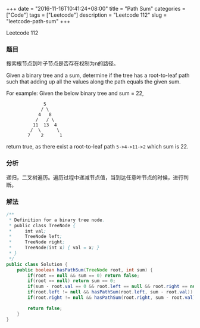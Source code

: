 +++
date = "2016-11-16T10:41:24+08:00"
title = "Path Sum"
categories = ["Code"]
tags = ["Leetcode"]
description = "Leetcode 112"
slug = "leetcode-path-sum"
+++


Leetcode 112

### 题目

搜索根节点到叶子节点是否存在权制为n的路径。

Given a binary tree and a sum, determine if the tree has a root-to-leaf path such that adding up all the values along the path equals the given sum.

For example:
Given the below binary tree and sum = 22,

```
              5
             / \
            4   8
           /   / \
          11  13  4
         /  \      \
        7    2      1
```

return true, as there exist a root-to-leaf path `5->4->11->2` which sum is 22.

### 分析

递归，二叉树遍历。遍历过程中递减节点值，当到达任意叶节点的时候，进行判断。

### 解法

```java
/**
 * Definition for a binary tree node.
 * public class TreeNode {
 *     int val;
 *     TreeNode left;
 *     TreeNode right;
 *     TreeNode(int x) { val = x; }
 * }
 */
public class Solution {
    public boolean hasPathSum(TreeNode root, int sum) {
        if(root == null && sum == 0) return false;
        if(root == null) return sum == 0;
        if(sum - root.val == 0 && root.left == null && root.right == null) return true;
        if(root.left != null && hasPathSum(root.left, sum - root.val)) return true;
        if(root.right != null && hasPathSum(root.right, sum - root.val)) return true;

        return false;
    }
}
```
